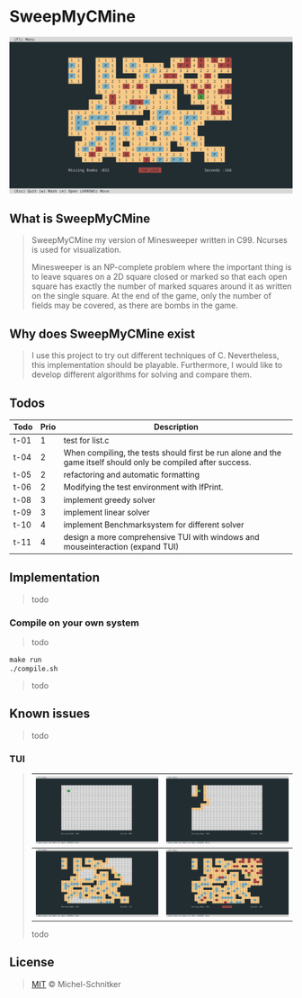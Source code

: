 # SweepMyCMine

![simpleLose](/doku/images/simpleTui_lose.png)

## What is SweepMyCMine

> SweepMyCMine my version of Minesweeper written in C99. Ncurses is used for visualization.
>
> Minesweeper is an NP-complete problem where the important thing is to leave squares on a 2D square closed or marked so that each open square has exactly the number of marked squares around it as written on the single square. At the end of the game, only the number of fields may be covered, as there are bombs in the game.

## Why does SweepMyCMine exist

> I use this project to try out different techniques of C. Nevertheless, this implementation should be playable. Furthermore, I would like to develop different algorithms for solving and compare them.

## Todos

| Todo | Prio | Description |
| ---- | ---- | ----------- |
| t-01 | 1 | test for list.c |
| t-04 | 2 | When compiling, the tests should first be run alone and the game itself should only be compiled after success. |
| t-05 | 2 | refactoring and automatic formatting |
| t-06 | 2 | Modifying the test environment with IfPrint. |
| t-08 | 3 | implement greedy solver |
| t-09 | 3 | implement linear solver |
| t-10 | 4 | implement Benchmarksystem for different solver |
| t-11 | 4 | design a more comprehensive TUI with windows and mouseinteraction (expand TUI) |

## Implementation

> todo

### Compile on your own system

> todo

	make run
	./compile.sh

> todo

## Known issues

> todo

### TUI

>| ![simpleStart](/doku/images/simpleTui_start.png) | ![simpleOpen](/doku/images/simpleTui_open.png) |
>| :----: | :----: |
>| ![simpleMark](/doku/images/simpleTui_mark.png) | ![simpleLose](/doku/images/simpleTui_lose.png) |
>
>	todo

## License

> [MIT](./LICENSE) © Michel-Schnitker
